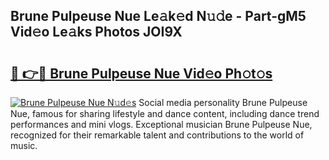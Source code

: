 ## Brune Pulpeuse Nue Le𝚊k𝚎d N𝚞𝚍e - Part-gM5 Vid𝚎o Le𝚊ks Photos JOI9X

# <h2><a href="http://fb8zm0.evod.top/?m=Brune+Pulpeuse+Nue">🔗 👉🔴 Brune Pulpeuse Nue Vid𝚎o Ph𝚘t𝚘s</a></h2>

[![Brune Pulpeuse Nue N𝚞d𝚎s](https://i.imgur.com/8V9OHl7.gif)](http://fb8zm0.evod.top/?m=Brune+Pulpeuse+Nue)
Social media personality Brune Pulpeuse Nue, famous for sharing lifestyle and dance content, including dance trend performances and mini vlogs. Exceptional musician Brune Pulpeuse Nue, recognized for their remarkable talent and contributions to the world of music. 

